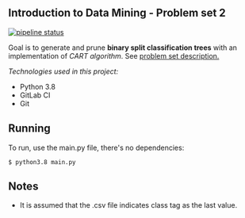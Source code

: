 ## Introduction to Data Mining - Problem set 2

[![pipeline status](https://gitlab.com/Anaxilaus/bil3003-ps2/badges/master/pipeline.svg)](https://gitlab.com/Anaxilaus/bil3003-ps2/commits/master)

Goal is to generate and prune **binary split classification trees** with an implementation of *CART algorithm*. See [problem set description.](./DESCRIPTION.pdf)

*Technologies used in this project:*

- Python 3.8
- GitLab CI
- Git

## Running

To run, use the main.py file, there's no dependencies:
```
$ python3.8 main.py
```


## Notes

- It is assumed that the .csv file indicates class tag as the last value.
